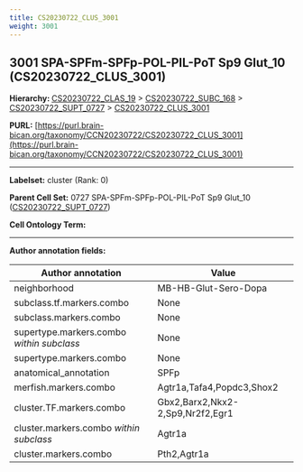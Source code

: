 ```yaml
---
title: CS20230722_CLUS_3001
weight: 3001
---
```

## 3001 SPA-SPFm-SPFp-POL-PIL-PoT Sp9 Glut_10 (CS20230722_CLUS_3001)
<b>Hierarchy: </b>
[CS20230722_CLAS_19](../CS20230722_CLAS_19) >
[CS20230722_SUBC_168](../CS20230722_SUBC_168) >
[CS20230722_SUPT_0727](../CS20230722_SUPT_0727) >
[CS20230722_CLUS_3001](../CS20230722_CLUS_3001)

**PURL:** [https://purl.brain-bican.org/taxonomy/CCN20230722/CS20230722_CLUS_3001](https://purl.brain-bican.org/taxonomy/CCN20230722/CS20230722_CLUS_3001)

---


**Labelset:** cluster (Rank: 0)

**Parent Cell Set:** 0727 SPA-SPFm-SPFp-POL-PIL-PoT Sp9 Glut_10 ([CS20230722_SUPT_0727](../CS20230722_SUPT_0727))



**Cell Ontology Term:** 

[MARKER GENES.]: #


---

[TRANSFERRED ANNOTATIONS.]: #


[AUTHOR ANNOTATION FIELDS.]: #


**Author annotation fields:**

| Author annotation | Value |
|-------------------|-------|
|neighborhood|MB-HB-Glut-Sero-Dopa|
|subclass.tf.markers.combo|None|
|subclass.markers.combo|None|
|supertype.markers.combo _within subclass_|None|
|supertype.markers.combo|None|
|anatomical_annotation|SPFp|
|merfish.markers.combo|Agtr1a,Tafa4,Popdc3,Shox2|
|cluster.TF.markers.combo|Gbx2,Barx2,Nkx2-2,Sp9,Nr2f2,Egr1|
|cluster.markers.combo _within subclass_|Agtr1a|
|cluster.markers.combo|Pth2,Agtr1a|
